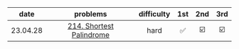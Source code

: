 |    date    |  problems   |    difficulty    |  1st   |  2nd   |  3rd   |
|:--------:|:-----:|:----------:|:-----:|:-----:|:-----:|
| 23.04.28 | [214. Shortest Palindrome](https://leetcode.com/problems/shortest-palindrome/)  | hard | ✅    | ☑️    | ☑️    |
